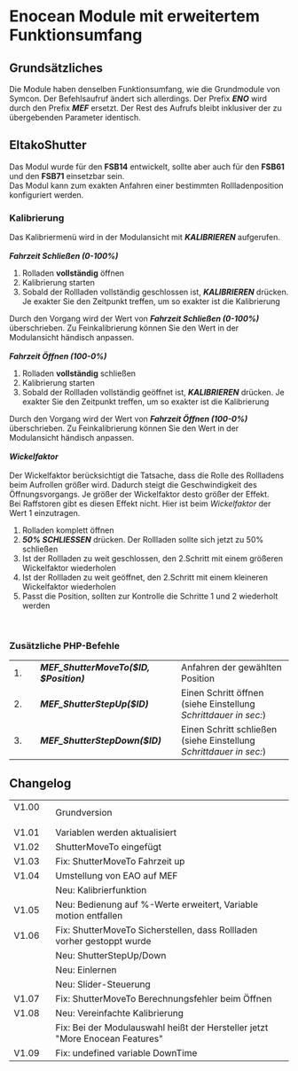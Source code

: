 <!DOCTYPE html>
<html lang="de">
  <head>
    <meta charset="utf-8">
	<meta name="viewport" content="width=device-width">
  </head>

  <body>
	<h1>Enocean Module mit erweitertem Funktionsumfang</h1>
	<h2>Grundsätzliches</h2>
	Die Module haben denselben Funktionsumfang, wie die Grundmodule von Symcon.
	Der Befehlsaufruf ändert sich allerdings. Der Prefix <b><i>ENO</i></b> wird durch den Prefix <b><i>MEF</i></b> ersetzt. Der Rest des Aufrufs bleibt inklusiver der zu übergebenden Parameter identisch.
	<h2>EltakoShutter</h2>
	Das Modul wurde für den <b>FSB14</b> entwickelt, sollte aber auch für den <b>FSB61</b> und den <b>FSB71</b> einsetzbar sein.<br>
	Das Modul kann zum exakten Anfahren einer bestimmten Rollladenposition konfiguriert werden.
	<h3>Kalibrierung</h3>
	Das Kalibriermenü wird in der Modulansicht mit <b><i>KALIBRIEREN</i></b> aufgerufen.<br><br>
	<b><i>Fahrzeit Schließen (0-100%)</i></b>
	<ol>
		<li>Rolladen <b>vollständig</b> öffnen</li>
		<li>Kalibrierung starten</li>
		<li>Sobald der Rollladen vollständig geschlossen ist, <b><i>KALIBRIEREN</i></b> drücken. Je exakter Sie den Zeitpunkt treffen, um so exakter ist die Kalibrierung</li>
	</ol>
	Durch den Vorgang wird der Wert von <b><i>Fahrzeit Schließen (0-100%)</i></b> überschrieben. Zu Feinkalibrierung können Sie den Wert in der Modulansicht händisch anpassen.<br><br>	
	<b><i>Fahrzeit Öffnen (100-0%)</i></b>
	<ol>
		<li>Rolladen <b>vollständig</b> schließen</li>
		<li>Kalibrierung starten</li>
		<li>Sobald der Rollladen vollständig geöffnet ist, <b><i>KALIBRIEREN</i></b> drücken. Je exakter Sie den Zeitpunkt treffen, um so exakter ist die Kalibrierung</li>
	</ol>
	Durch den Vorgang wird der Wert von <b><i>Fahrzeit Öffnen (100-0%)</i></b> überschrieben. Zu Feinkalibrierung können Sie den Wert in der Modulansicht händisch anpassen.<br><br>	
	<b><i>Wickelfaktor</i></b><br><br>
	Der Wickelfaktor berücksichtigt die Tatsache, dass die Rolle des Rollladens beim Aufrollen größer wird. Dadurch steigt die Geschwindigkeit des Öffnungsvorgangs. 
	Je größer der Wickelfaktor desto größer der Effekt.<br>
	Bei Raffstoren gibt es diesen Effekt nicht. Hier ist beim  <i>Wickelfaktor</i> der Wert 1 einzutragen.<br>
	<ol>
		<li>Rolladen komplett öffnen</li>
		<li><b><i>50% SCHLIESSEN</i></b> drücken. Der Rollladen sollte sich jetzt zu 50% schließen</li>
		<li>Ist der Rollladen zu weit geschlossen, den 2.Schritt mit einem größeren Wickelfaktor wiederholen</li>
		<li>Ist der Rollladen zu weit geöffnet, den 2.Schritt mit einem kleineren Wickelfaktor wiederholen</li>
		<li>Passt die Position, sollten zur Kontrolle die Schritte 1 und 2 wiederholt werden</li>
	</ol><br> 	
	<h3>Zusätzliche PHP-Befehle</h3>
	<table>
	  <tr>
		<td>1.&nbsp;&nbsp;&nbsp;&nbsp;</td>
		<td><b><i>MEF_ShutterMoveTo($ID, $Position)</i></b>&nbsp;&nbsp;&nbsp;&nbsp;</td>
		<td>Anfahren der gewählten Position</td>
	  </tr>
	  <tr>
		<td>2.</td>
		<td><b><i>MEF_ShutterStepUp($ID)</i></b></td>
		<td>Einen Schritt öffnen (siehe Einstellung <i>Schrittdauer in sec:</i>)</td>
	  </tr>
	  <tr>
		<td>3.</td>
		<td><b><i>MEF_ShutterStepDown($ID)</i></b></td>
		<td>Einen Schritt schließen (siehe Einstellung <i>Schrittdauer in sec:</i>)</td>
	  </tr>
	</table>
	<h2>Changelog</h2>
	<table>
	  <tr>
		<td>V1.00 &nbsp;&nbsp;&nbsp;&nbsp;</td>
		<td>Grundversion</td>
	  </tr>
	  <tr>
		<td>V1.01</td>
		<td>Variablen werden aktualisiert</td>
	  </tr>
	  <tr>
		<td>V1.02</td>
		<td>ShutterMoveTo eingefügt</td>
	  </tr>
	  <tr>
		<td>V1.03</td>
		<td>Fix: ShutterMoveTo Fahrzeit up</td>
	  </tr>
	  <tr>
		<td>V1.04</td>
		<td>Umstellung von EAO auf MEF</td>
	  </tr>
	  <tr>
		<td></td>
		<td>Neu: Kalibrierfunktion</td>
	  </tr>
	  <tr>
		<td>V1.05</td>
		<td>Neu: Bedienung auf %-Werte erweitert, Variable motion entfallen</td>
	  </tr>
	  <tr>
		<td>V1.06</td>
		<td>Fix: ShutterMoveTo Sicherstellen, dass Rollladen vorher gestoppt wurde</td>
	  </tr>
	  <tr>
		<td></td>
		<td>Neu: ShutterStepUp/Down</td>
	  </tr>
	  <tr>
		<td></td>
		<td>Neu: Einlernen</td>
	  </tr>
	  <tr>
		<td></td>
		<td>Neu: Slider-Steuerung</td>
	  </tr>
	  <tr>
		<td>V1.07</td>
		<td>Fix: ShutterMoveTo Berechnungsfehler beim Öffnen</td>
	  </tr>
	  <tr>
		<td>V1.08</td>
		<td>Neu: Vereinfachte Kalibrierung</td>
	  </tr>
	  <tr>
		<td></td>
		<td>Fix: Bei der Modulauswahl heißt der Hersteller jetzt "More Enocean Features"</td>
	  </tr>
	  <tr>
		<td>V1.09</td>
		<td>Fix: undefined variable DownTime</td>
	  </tr>
	</table>
  </body>
</html>

